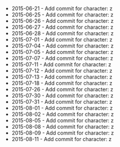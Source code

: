 - 2015-06-21 - Add commit for character: z
- 2015-06-25 - Add commit for character: z
- 2015-06-26 - Add commit for character: z
- 2015-06-27 - Add commit for character: z
- 2015-06-28 - Add commit for character: z
- 2015-07-01 - Add commit for character: z
- 2015-07-04 - Add commit for character: z
- 2015-07-05 - Add commit for character: z
- 2015-07-07 - Add commit for character: z
- 2015-07-11 - Add commit for character: z
- 2015-07-12 - Add commit for character: z
- 2015-07-13 - Add commit for character: z
- 2015-07-18 - Add commit for character: z
- 2015-07-26 - Add commit for character: z
- 2015-07-30 - Add commit for character: z
- 2015-07-31 - Add commit for character: z
- 2015-08-01 - Add commit for character: z
- 2015-08-02 - Add commit for character: z
- 2015-08-05 - Add commit for character: z
- 2015-08-08 - Add commit for character: z
- 2015-08-09 - Add commit for character: z
- 2015-08-11 - Add commit for character: z
